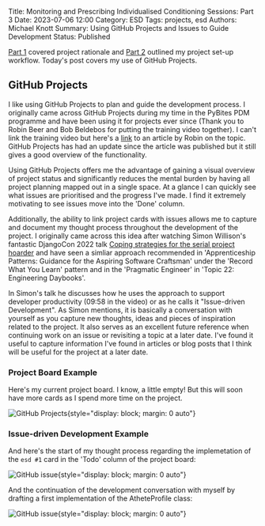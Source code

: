 Title: Monitoring and Prescribing Individualised Conditioning Sessions: Part 3
Date: 2023-07-06 12:00
Category: ESD
Tags: projects, esd
Authors: Michael Knott
Summary: Using GitHub Projects and Issues to Guide Development
Status: Published

[Part 1](https://michaelwknott.github.io/monitoring-and-prescribing-individualised-conditioning-sessions-part-1.html) covered project rationale and [Part 2](https://michaelwknott.github.io/monitoring-and-prescribing-individualised-conditioning-sessions-part-2.html) outlined my project set-up workflow. Today's post covers my use of GitHub Projects.

## GitHub Projects

I like using GitHub Projects to plan and guide the development process. I originally came across GitHub Projects during my time in the PyBites PDM programme and have been using it for projects ever since (Thank you to Robin Beer and Bob Beldebos for putting the training video together). I can't link the training video but here's a [link](https://www.robin-beer.de/github-projects.html#github-projects) to an article by Robin on the topic. GitHub Projects has had an update since the article was published but it still gives a good overview of the functionality.

Using GitHub Projects offers me the advantage of gaining a visual overview of project status and significantly reduces the mental burden by having all project planning mapped out in a single space. At a glance I can quickly see what issues are prioritised and the progress I've made. I find it extremely motivating to see issues move into the 'Done' column.

Additionally, the ability to link project cards with issues allows me to capture and document my thought process throughout the development of the project. I originally came across this idea after watching Simon Willison's fantastic DjangoCon 2022 talk [Coping strategies for the serial project hoarder](https://www.youtube.com/watch?v=GLkRK2rJGB0) and have seen a simliar approach recommended in 'Apprenticeship Patterns: Guidance for the Aspiring Software Craftsman' under the 'Record What You Learn' pattern and in the 'Pragmatic Engineer' in 'Topic 22: Engineering Daybooks'.

In Simon's talk he discusses how he uses the approach to support developer productivity (09:58 in the video) or as he calls it "Issue-driven Development". As Simon mentions, it is basically a conversation with yourself as you capture new thoughts, ideas and pieces of inspiration related to the project. It also serves as an excellent future reference when continuing work on an issue or revisiting a topic at a later date. I've found it useful to capture information I've found in articles or blog posts that I think will be useful for the project at a later date.

### Project Board Example
Here's my current project board. I know, a little empty! But this will soon have more cards as I spend more time on the project.

![GitHub Projects]({static}/images/github-projects.png "GitHub Projects"){style="display: block; margin: 0 auto"}

### Issue-driven Development Example
And here's the start of my thought process regarding the implemetation of the `esd #1` card in the 'Todo' column of the project board:

![GitHub issue]({static}/images/github-issue-01.png "GitHub issue"){style="display: block; margin: 0 auto"}

And the continuation of the development conversation with myself by drafting a first implementation of the AtheteProfile class:

![GitHub issue]({static}/images/github-issue-02.png "GitHub issue"){style="display: block; margin: 0 auto"}

